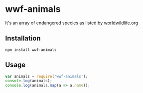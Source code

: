 # wwf-animals

It's an array of endangered species as listed by [worldwildlife.org](https://www.worldwildlife.org/species/directory)

## Installation

```
npm install wwf-animals
```

## Usage

```javascript
var animals = require('wwf-animals');
console.log(animals);
console.log(animals.map(a => a.name));
```